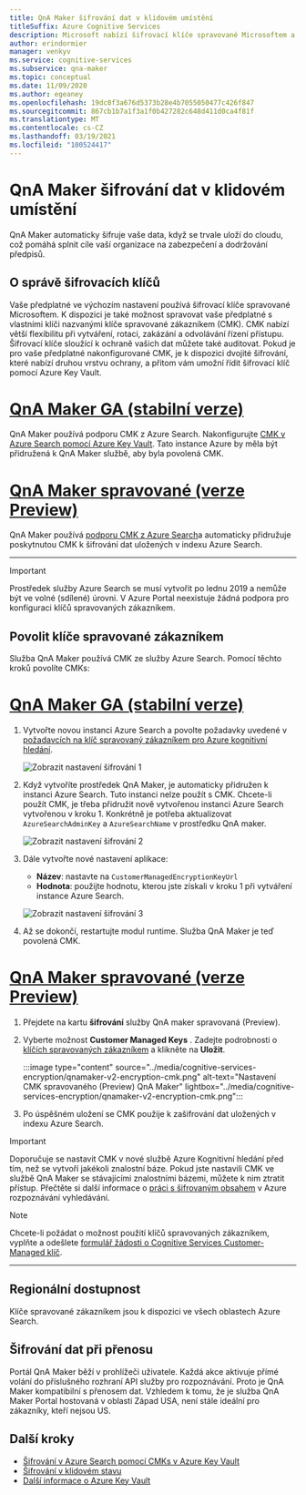 ```yaml
---
title: QnA Maker šifrování dat v klidovém umístění
titleSuffix: Azure Cognitive Services
description: Microsoft nabízí šifrovací klíče spravované Microsoftem a umožňuje také spravovat Cognitive Services předplatná s vlastními klíči, které se nazývají Customer Customer Key (CMK). Tento článek obsahuje informace o šifrování dat v klidovém umístění pro QnA Maker a o tom, jak povolit a spravovat CMK.
author: erindormier
manager: venkyv
ms.service: cognitive-services
ms.subservice: qna-maker
ms.topic: conceptual
ms.date: 11/09/2020
ms.author: egeaney
ms.openlocfilehash: 19dc0f3a676d5373b28e4b7055050477c426f847
ms.sourcegitcommit: 867cb1b7a1f3a1f0b427282c648d411d0ca4f81f
ms.translationtype: MT
ms.contentlocale: cs-CZ
ms.lasthandoff: 03/19/2021
ms.locfileid: "100524417"
---
```

# <a name="qna-maker-encryption-of-data-at-rest"></a>QnA Maker šifrování dat v klidovém umístění

QnA Maker automaticky šifruje vaše data, když se trvale uloží do cloudu, což pomáhá splnit cíle vaší organizace na zabezpečení a dodržování předpisů.

## <a name="about-encryption-key-management"></a>O správě šifrovacích klíčů

Vaše předplatné ve výchozím nastavení používá šifrovací klíče spravované Microsoftem. K dispozici je také možnost spravovat vaše předplatné s vlastními klíči nazvanými klíče spravované zákazníkem (CMK). CMK nabízí větší flexibilitu při vytváření, rotaci, zakázání a odvolávání řízení přístupu. Šifrovací klíče sloužící k ochraně vašich dat můžete také auditovat. Pokud je pro vaše předplatné nakonfigurované CMK, je k dispozici dvojité šifrování, které nabízí druhou vrstvu ochrany, a přitom vám umožní řídit šifrovací klíč pomocí Azure Key Vault.

# <a name="qna-maker-ga-stable-release"></a>[QnA Maker GA (stabilní verze)](#tab/v1)

QnA Maker používá podporu CMK z Azure Search. Nakonfigurujte [CMK v Azure Search pomocí Azure Key Vault](../../search/search-security-manage-encryption-keys.md). Tato instance Azure by měla být přidružená k QnA Maker službě, aby byla povolená CMK.

# <a name="qna-maker-managed-preview-release"></a>[QnA Maker spravované (verze Preview)](#tab/v2)

QnA Maker používá [podporu CMK z Azure Search](../../search/search-security-manage-encryption-keys.md)a automaticky přidružuje poskytnutou CMK k šifrování dat uložených v indexu Azure Search.

---

> [!IMPORTANT]
> Prostředek služby Azure Search se musí vytvořit po lednu 2019 a nemůže být ve volné (sdílené) úrovni. V Azure Portal neexistuje žádná podpora pro konfiguraci klíčů spravovaných zákazníkem.

## <a name="enable-customer-managed-keys"></a>Povolit klíče spravované zákazníkem

Služba QnA Maker používá CMK ze služby Azure Search. Pomocí těchto kroků povolíte CMKs:

# <a name="qna-maker-ga-stable-release"></a>[QnA Maker GA (stabilní verze)](#tab/v1)

1. Vytvořte novou instanci Azure Search a povolte požadavky uvedené v [požadavcích na klíč spravovaný zákazníkem pro Azure kognitivní hledání](../../search/search-security-manage-encryption-keys.md#prerequisites).

   ![Zobrazit nastavení šifrování 1](../media/cognitive-services-encryption/qna-encryption-1.png)

2. Když vytvoříte prostředek QnA Maker, je automaticky přidružen k instanci Azure Search. Tuto instanci nelze použít s CMK. Chcete-li použít CMK, je třeba přidružit nově vytvořenou instanci Azure Search vytvořenou v kroku 1. Konkrétně je potřeba aktualizovat `AzureSearchAdminKey` a `AzureSearchName` v prostředku QnA maker.

   ![Zobrazit nastavení šifrování 2](../media/cognitive-services-encryption/qna-encryption-2.png)

3. Dále vytvořte nové nastavení aplikace:
   * **Název**: nastavte na `CustomerManagedEncryptionKeyUrl`
   * **Hodnota**: použijte hodnotu, kterou jste získali v kroku 1 při vytváření instance Azure Search.

   ![Zobrazit nastavení šifrování 3](../media/cognitive-services-encryption/qna-encryption-3.png)

4. Až se dokončí, restartujte modul runtime. Služba QnA Maker je teď povolená CMK.

# <a name="qna-maker-managed-preview-release"></a>[QnA Maker spravované (verze Preview)](#tab/v2)

1.  Přejdete na kartu **šifrování** služby QnA maker spravovaná (Preview).
2.  Vyberte možnost **Customer Managed Keys** . Zadejte podrobnosti o [klíčích spravovaných zákazníkem](../../storage/common/customer-managed-keys-configure-key-vault.md?tabs=portal) a klikněte na **Uložit**.

     :::image type="content" source="../media/cognitive-services-encryption/qnamaker-v2-encryption-cmk.png" alt-text="Nastavení CMK spravovaného (Preview) QnA Maker" lightbox="../media/cognitive-services-encryption/qnamaker-v2-encryption-cmk.png":::

3.  Po úspěšném uložení se CMK použije k zašifrování dat uložených v indexu Azure Search.

> [!IMPORTANT]
> Doporučuje se nastavit CMK v nové službě Azure Kognitivní hledání před tím, než se vytvoří jakékoli znalostní báze. Pokud jste nastavili CMK ve službě QnA Maker se stávajícími znalostními bázemi, můžete k nim ztratit přístup. Přečtěte si další informace o [práci s šifrovaným obsahem](../../search/search-security-manage-encryption-keys.md#work-with-encrypted-content) v Azure rozpoznávání vyhledávání.

> [!NOTE]
> Chcete-li požádat o možnost použití klíčů spravovaných zákazníkem, vyplňte a odešlete [formulář žádosti o Cognitive Services Customer-Managed klíč](https://aka.ms/cogsvc-cmk).

---

## <a name="regional-availability"></a>Regionální dostupnost

Klíče spravované zákazníkem jsou k dispozici ve všech oblastech Azure Search.

## <a name="encryption-of-data-in-transit"></a>Šifrování dat při přenosu

Portál QnA Maker běží v prohlížeči uživatele. Každá akce aktivuje přímé volání do příslušného rozhraní API služby pro rozpoznávání. Proto je QnA Maker kompatibilní s přenosem dat.
Vzhledem k tomu, že je služba QnA Maker Portal hostovaná v oblasti Západ USA, není stále ideální pro zákazníky, kteří nejsou US. 

## <a name="next-steps"></a>Další kroky

* [Šifrování v Azure Search pomocí CMKs v Azure Key Vault](../../search/search-security-manage-encryption-keys.md)
* [Šifrování v klidovém stavu](../../security/fundamentals/encryption-atrest.md)
* [Další informace o Azure Key Vault](../../key-vault/general/overview.md)